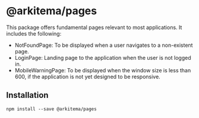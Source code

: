 # @arkitema/pages

This package offers fundamental pages relevant to most applications. It includes the following:

- NotFoundPage: To be displayed when a user navigates to a non-existent page.
- LoginPage: Landing page to the application when the user is not logged in.
- MobileWarningPage: To be displayed when the window size is less than 600, if the application is not yet designed to be responsive.

## Installation

```
npm install --save @arkitema/pages
```
